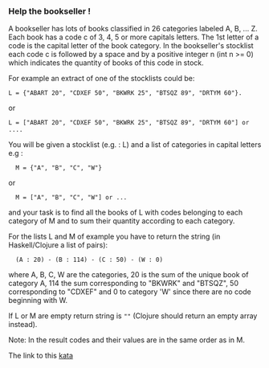 ### Help the bookseller !

A bookseller has lots of books classified in 26 categories labeled A, B, ... Z. Each book has a code c of 3, 4, 5 or more capitals letters. The 1st letter of a code is the capital letter of the book category. In the bookseller's stocklist each code c is followed by a space and by a positive integer n (int n >= 0) which indicates the quantity of books of this code in stock.

For example an extract of one of the stocklists could be:
```
L = {"ABART 20", "CDXEF 50", "BKWRK 25", "BTSQZ 89", "DRTYM 60"}.
```
or
```
L = ["ABART 20", "CDXEF 50", "BKWRK 25", "BTSQZ 89", "DRTYM 60"] or ....
```
You will be given a stocklist (e.g. : L) and a list of categories in capital letters e.g :
```
  M = {"A", "B", "C", "W"}
```
or
```
  M = ["A", "B", "C", "W"] or ...
```
and your task is to find all the books of L with codes belonging to each category of M and to sum their quantity according to each category.

For the lists L and M of example you have to return the string (in Haskell/Clojure a list of pairs):
```
  (A : 20) - (B : 114) - (C : 50) - (W : 0)
```
where A, B, C, W are the categories, 20 is the sum of the unique book of category A, 114 the sum corresponding to "BKWRK" and "BTSQZ", 50 corresponding to "CDXEF" and 0 to category 'W' since there are no code beginning with W.

If L or M are empty return string is `""` (Clojure should return an empty array instead).

Note:
In the result codes and their values are in the same order as in M.  

The link to this [kata](https://www.codewars.com/kata/help-the-bookseller/java)
